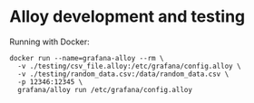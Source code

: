 # Alloy development and testing

Running with Docker:

    docker run --name=grafana-alloy --rm \
      -v ./testing/csv_file.alloy:/etc/grafana/config.alloy \
      -v ./testing/random_data.csv:/data/random_data.csv \
      -p 12346:12345 \
      grafana/alloy run /etc/grafana/config.alloy
